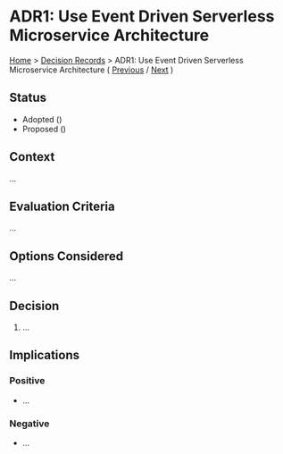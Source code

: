 # ADR1: Use Event Driven Serverless Microservice Architecture

[Home](../README.md) > [Decision Records](../README.md#decision-records) > ADR1: Use Event Driven Serverless Microservice Architecture ( [Previous](../3-solution-design/7-security.md) / [Next](./adr2-use-an-existing-email-processing-service.md) )

## Status

* Adopted ()
* Proposed ()

## Context

...

## Evaluation Criteria

...

## Options Considered

...

## Decision

1. ...

## Implications

### Positive

* ...

### Negative

* ...
